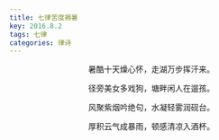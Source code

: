 ```yaml
---
title: 七律苦度褥暑
key: 2016.8.2
tags: 七律
categories: 律诗
---
```


<p align="center">暑酷十天燥心怀，走湖万步挥汗来。
</p>
<p align="center">径旁美女多戏狗，塘畔闲人在遛孩。
</p>
<p align="center">风聚紫烟吟绝句，水凝轻雾润砚台。
</p>
<p align="center">厚积云气成暴雨，顿感清凉入酒杯。
</p>
<p align="center"></br>
</p>
